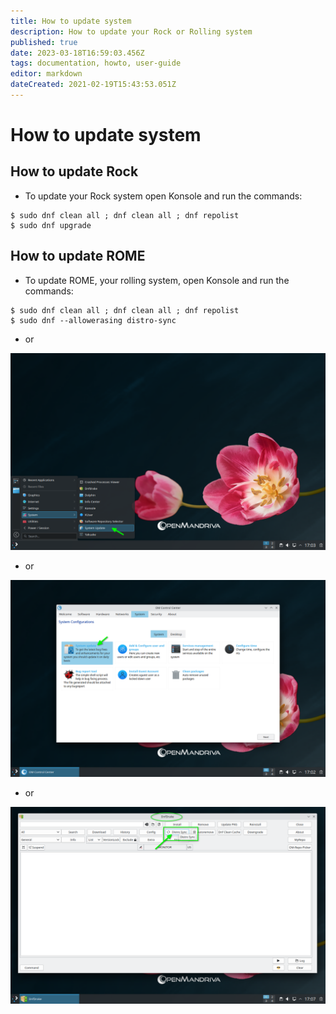 ```yaml
---
title: How to update system
description: How to update your Rock or Rolling system
published: true
date: 2023-03-18T16:59:03.456Z
tags: documentation, howto, user-guide
editor: markdown
dateCreated: 2021-02-19T15:43:53.051Z
---
```


# How to update system
## How to update Rock
- To update your Rock system open Konsole and run the commands:
```
$ sudo dnf clean all ; dnf clean all ; dnf repolist
$ sudo dnf upgrade
```

## How to update ROME
- To update ROME, your rolling system, open Konsole and run the commands:
```
$ sudo dnf clean all ; dnf clean all ; dnf repolist
$ sudo dnf --allowerasing distro-sync
```

- or

![update-menu.png](/images/update-menu.png)

- or


![update-omcc.png](/images/update-omcc.png)

- or

![update-dnfdrake.png](/images/update-dnfdrake.png)
